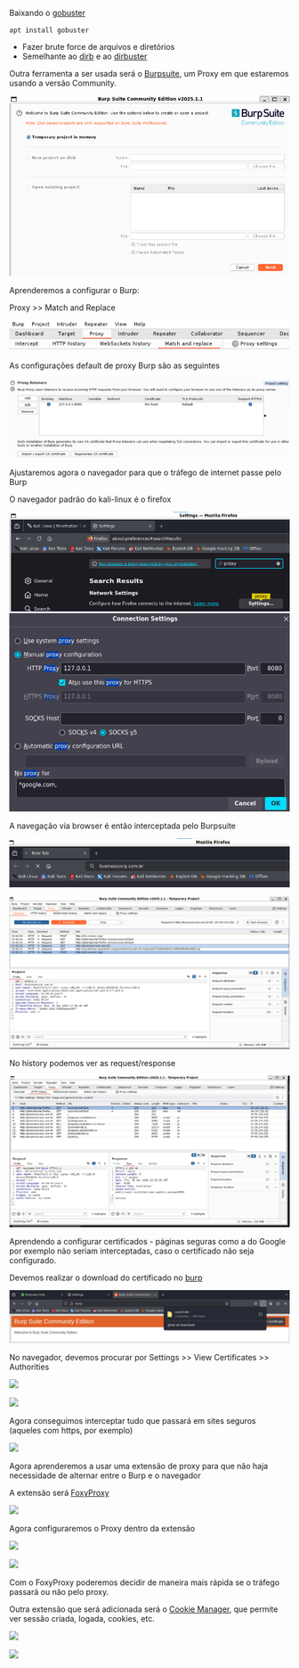 Baixando o [gobuster](https://www.kali.org/tools/gobuster/)
```
apt install gobuster
```
- Fazer brute force de arquivos e diretórios
- Semelhante ao [dirb](https://www.kali.org/tools/dirb/) e ao [dirbuster](https://www.kali.org/tools/dirbuster/)

Outra ferramenta a ser usada será o [Burpsuite](https://www.kali.org/tools/burpsuite/), um Proxy em que estaremos usando a versão Community.

![](https://github.com/MrCat2357/web-hacking/blob/1bc5364b6da42874a75405a6e3922b481ac55865/imagens/Pasted%20image%2020250422234053.png)

Aprenderemos a configurar o Burp:

Proxy >> Match and Replace

![](https://github.com/MrCat2357/web-hacking/blob/c67e2284b247b8daf6632ee05b8050b7428623e7/imagens/1%20img%202.png)

As configurações default de proxy Burp são as seguintes

![](https://github.com/MrCat2357/web-hacking/blob/c67e2284b247b8daf6632ee05b8050b7428623e7/imagens/1%20img%203.png)

Ajustaremos agora o navegador para que o tráfego de internet passe pelo Burp

O navegador padrão do kali-linux é o firefox

![](https://github.com/MrCat2357/web-hacking/blob/main/imagens/1%20img%204.png)
![](https://github.com/MrCat2357/web-hacking/blob/main/imagens/1%20img%205.png)

A navegação via browser é então interceptada pelo Burpsuite

![](https://github.com/MrCat2357/web-hacking/blob/main/imagens/1%20img%207.png)


![](https://github.com/MrCat2357/web-hacking/blob/main/imagens/1%20img%206.png)

No history podemos ver as request/response

![](https://github.com/MrCat2357/web-hacking/blob/main/imagens/1%20img%208.png)

Aprendendo a configurar certificados - páginas seguras como a do Google por exemplo não seriam interceptadas, caso o certificado não seja configurado.

Devemos realizar o download do certificado no [burp](http://burp)  

![](https://github.com/MrCat2357/web-hacking/blob/main/imagens/1%20img%209.png)

No navegador, devemos procurar por Settings >> View Certificates >> Authorities

![](https://github.com/MrCat2357/web-hacking/blob/main/imagens/1%20img%210.png)

![](https://github.com/MrCat2357/web-hacking/blob/main/imagens/1%20img%211.png)

Agora conseguimos interceptar tudo que passará em sites seguros (aqueles com https, por exemplo)

![](https://github.com/MrCat2357/web-hacking/blob/main/imagens/1%20img%212.png)

Agora aprenderemos a usar uma extensão de proxy para que não haja necessidade de alternar entre o Burp e o navegador

A extensão será [FoxyProxy](https://microsoftedge.microsoft.com/addons/detail/foxyproxy/flcnoalcefgkhkinjkffipfdhglnpnem?hl=en-US)

![](https://github.com/MrCat2357/web-hacking/blob/main/imagens/1%20img%213.png)

Agora configuraremos o Proxy dentro da extensão

![](https://github.com/MrCat2357/web-hacking/blob/main/imagens/1%20img%214.png)

![](https://github.com/MrCat2357/web-hacking/blob/main/imagens/1%20img%215.png)

Com o FoxyProxy poderemos decidir de maneira mais rápida se o tráfego passará ou não pelo proxy.

Outra extensão que será adicionada será o [Cookie Manager](https://microsoftedge.microsoft.com/addons/detail/cookiemanager-cookie-ed/mmegchnodbbdfhhccbnnbalnedndcbil), que permite ver sessão criada, logada, cookies, etc.

![](https://github.com/MrCat2357/web-hacking/blob/main/imagens/1%20img%216.png)

![](https://github.com/MrCat2357/web-hacking/blob/main/imagens/1%20img%217.png)
